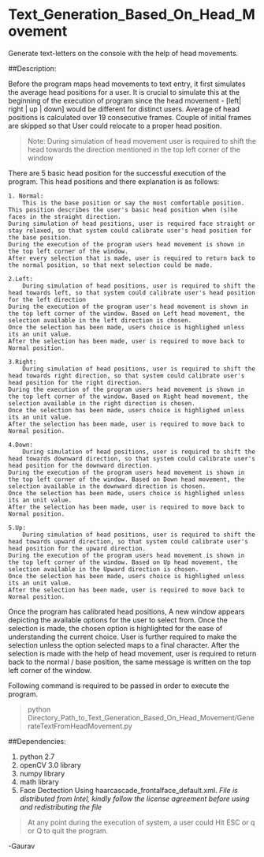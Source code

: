 # Text_Generation_Based_On_Head_Movement

Generate text-letters on the console with the help of head movements.

##Description:

Before the program maps head movements to text entry, it first simulates the average head positions for a user. 
It is crucial to simulate this at the beginning of the execution of program since the head movement - [left| right | up | down] would be different for distinct users.
Average of head positions is calculated over 19 consecutive frames. Couple of initial frames are skipped so that User could relocate to a proper head position. 
>Note: During simulation of head movement user is required to shift the head towards the direction mentioned in the top left corner of the  window 

There are 5 basic head position for the successful execution of the program. This head positions and there explanation is as follows:
```
1. Normal: 
    This is the base position or say the most comfortable position. This position describes the user's basic head position when (s)he faces in the straight direction.
During simulation of head positions, user is required face straight or stay relaxed, so that system could calibrate user's head position for the base position.
During the execution of the program users head movement is shown in the top left corner of the window. 
After every selection that is made, user is required to return back to the normal position, so that next selection could be made.

2.Left: 
    During simulation of head positions, user is required to shift the head towards left, so that system could calibrate user's head position for the left direction
During the execution of the program user's head movement is shown in the top left corner of the window. Based on Left head movement, the selection available in the left direction is chosen. 
Once the selection has been made, users choice is highlighed unless its an unit value.  
After the selection has been made, user is required to move back to Normal position.

3.Right: 
    During simulation of head positions, user is required to shift the head towards right direction, so that system could calibrate user's head position for the right direction.
During the execution of the program users head movement is shown in the top left corner of the window. Based on Right head movement, the selection available in the right direction is chosen.  
Once the selection has been made, users choice is highlighed unless its an unit value.  
After the selection has been made, user is required to move back to Normal position.

4.Down: 
    During simulation of head positions, user is required to shift the head towards downward direction, so that system could calibrate user's head position for the downward direction.
During the execution of the program users head movement is shown in the top left corner of the window. Based on Down head movement, the selection available in the downward direction is chosen.  
Once the selection has been made, users choice is highlighed unless its an unit value.  
After the selection has been made, user is required to move back to Normal position.

5.Up: 
    During simulation of head positions, user is required to shift the head towards upward direction, so that system could calibrate user's head position for the upward direction.
During the execution of the program users head movement is shown in the top left corner of the window. Based on Up head movement, the selection available in the Upward direction is chosen.  
Once the selection has been made, users choice is highlighed unless its an unit value.  
After the selection has been made, user is required to move back to Normal position.

```
Once the program has calibrated head positions, A new window appears depicting the available options for the user to select from. Once the selection is made, the chosen option is highlighted for the ease of understanding the current choice. User is further required to make the selection unless the option selected maps to a final character. 
After the selection is made with the help of head movement, user is required to return back to the normal / base position, the same message is written on the top left corner of the window. 

Following command is required to be passed in order to execute the program.
>python Directory_Path_to_Text_Generation_Based_On_Head_Movement/GenerateTextFromHeadMovement.py

##Dependencies:
1. python 2.7
2. openCV 3.0 library
3. numpy library
4. math library
5. Face Dectection Using haarcascade_frontalface_default.xml. _File is distributed from Intel, kindly follow the license agreement before using and redistributing the file_

>At any point during the execution of system, a user could Hit ESC or q or Q to quit the program.


-Gaurav